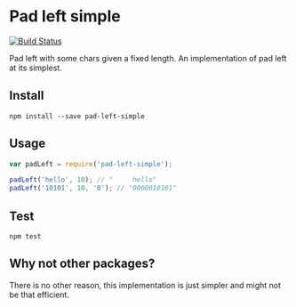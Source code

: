# Pad left simple
[![Build Status](https://travis-ci.org/ycmjason/pad-left-simple.svg?branch=master)](https://travis-ci.org/ycmjason/pad-left-simple)

Pad left with some chars given a fixed length. An implementation of pad left at its simplest.

## Install
```
npm install --save pad-left-simple
```

## Usage
```javascript
var padLeft = require('pad-left-simple');

padLeft('hello', 10); // "     hello"
padLeft('10101', 10, '0'); // "0000010101"
```

## Test
```
npm test
```

## Why not other packages?
There is no other reason, this implementation is just simpler and might not be that efficient.
